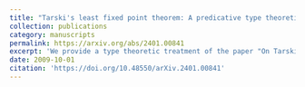 ```yaml
---
title: "Tarski's least fixed point theorem: A predicative type theoretic formulation"
collection: publications
category: manuscripts
permalink: https://arxiv.org/abs/2401.00841
excerpt: 'We provide a type theoretic treatment of the paper "On Tarski's fixed point theorem" by Giovanni Curi. There are benefits to having a type theoretic formulation apart from routine implementation in a proof assistant. By taking advantage of (higher) inductive types, we can avoid complicated set theoretic constructions. Arguably, this results in a presentation that is conceptually clearer. Additionally, due the predicative admissibility of (higher) inductive types we take a step towards the "system independent" derivation that Curi calls for in his conclusion. Finally, we explore a condition on monotone maps that guarantees they are `generated' and give an alternative statement of the least fixed point theorem in terms of this condition.'
date: 2009-10-01
citation: 'https://doi.org/10.48550/arXiv.2401.00841'
---
```


